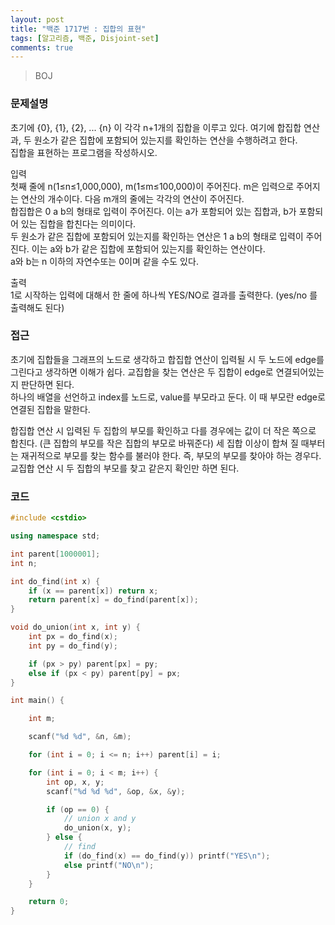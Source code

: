 ```yaml
---
layout: post
title: "백준 1717번 : 집합의 표현"
tags: [알고리즘, 백준, Disjoint-set]
comments: true
---
```


> BOJ  

### 문제설명  
초기에 {0}, {1}, {2}, ... {n} 이 각각 n+1개의 집합을 이루고 있다. 여기에 합집합 연산과, 두 원소가 같은 집합에 포함되어 있는지를 확인하는 연산을 수행하려고 한다.  
집합을 표현하는 프로그램을 작성하시오.  

입력  
첫째 줄에 n(1≤n≤1,000,000), m(1≤m≤100,000)이 주어진다. m은 입력으로 주어지는 연산의 개수이다. 다음 m개의 줄에는 각각의 연산이 주어진다.  
합집합은 0 a b의 형태로 입력이 주어진다. 이는 a가 포함되어 있는 집합과, b가 포함되어 있는 집합을 합친다는 의미이다.  
두 원소가 같은 집합에 포함되어 있는지를 확인하는 연산은 1 a b의 형태로 입력이 주어진다. 이는 a와 b가 같은 집합에 포함되어 있는지를 확인하는 연산이다.  
a와 b는 n 이하의 자연수또는 0이며 같을 수도 있다.  

출력  
1로 시작하는 입력에 대해서 한 줄에 하나씩 YES/NO로 결과를 출력한다. (yes/no 를 출력해도 된다)  

### 접근  
초기에 집합들을 그래프의 노드로 생각하고 합집합 연산이 입력될 시 두 노드에 edge를 그린다고 생각하면 이해가 쉽다. 교집합을 찾는 연산은 두 집합이 edge로 연결되어있는지 판단하면 된다.  
하나의 배열을 선언하고 index를 노드로, value를 부모라고 둔다. 이 때 부모란 edge로 연결된 집합을 말한다.  

합집합 연산 시 입력된 두 집합의 부모를 확인하고 다를 경우에는 값이 더 작은 쪽으로 합친다. (큰 집합의 부모를 작은 집합의 부모로 바꿔준다) 세 집합 이상이 합쳐 질 때부터는 재귀적으로 부모를 찾는 함수를 불러야 한다. 즉, 부모의 부모를 찾아야 하는 경우다.  
교집합 연산 시 두 집합의 부모를 찾고 같은지 확인만 하면 된다.  

### 코드  
~~~c++
#include <cstdio>

using namespace std;

int parent[1000001];
int n;

int do_find(int x) {
    if (x == parent[x]) return x;
    return parent[x] = do_find(parent[x]);
}

void do_union(int x, int y) {
    int px = do_find(x);
    int py = do_find(y);

    if (px > py) parent[px] = py;
    else if (px < py) parent[py] = px;
}

int main() {

    int m;

    scanf("%d %d", &n, &m);

    for (int i = 0; i <= n; i++) parent[i] = i;

    for (int i = 0; i < m; i++) {
        int op, x, y;
        scanf("%d %d %d", &op, &x, &y);

        if (op == 0) {
            // union x and y
            do_union(x, y);
        } else {
            // find
            if (do_find(x) == do_find(y)) printf("YES\n");
            else printf("NO\n");
        }
    }

    return 0;
}

~~~
